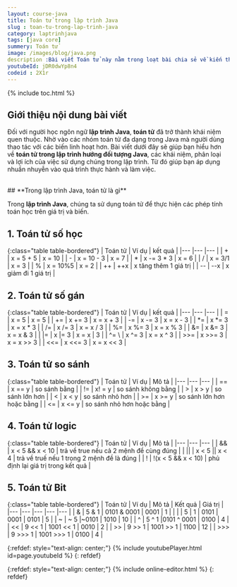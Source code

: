 ```yaml
---
layout: course-java
title: Toán tử trong lập trình Java
slug : toan-tu-trong-lap-trinh-java
category: laptrinhjava
tags: [java core]
summery: Toán tử  
image: /images/blog/java.png
description :Bài viết Toán tử này nằm trong loạt bài chia sẻ về kiến thức lập trình Java. Các bài chia sẻ đi từ cơ bản đến các kiến thức nâng cao. Toán tử trong lập trình Java hướng đối tượng là một trong những kiến thức Java căn bản cần nắm. Vậy cụ thể có bao nhiêu nhóm Toán tử, mỗi nhóm bao gồm những loại nào? Trong lập trình Java có tất cả 5 nhóm Toán tử: toán tử số học, số gán, so sánh, logic và bit; trong đó tuỳ mỗi nhóm mà có số lượng loại khác nhau.
youtubeId: jDR0dwYp8n4
codeid : 2X1r
---
```


{% include toc.html %}

## **Giới thiệu nội dung bài viết**

Đối với người học ngôn ngữ <b>lập trình Java</b>, <b>toán tử</b> đã trở thành khái niệm quen thuộc. Nhờ vào các nhóm toán tử đa dạng trong Java mà người dùng thao tác với các biến linh hoạt hơn. Bài viết dưới đây sẽ giúp bạn hiểu hơn về <b>toán tử trong lập trình hướng đối tượng Java</b>, các khái niệm, phân loại và lợi ích của việc sử dụng chúng trong lập trình. Từ đó giúp bạn áp dụng nhuần nhuyễn vào quá trình thực hành và làm việc. 

<br>
## **Trong lập trình Java, toán tử là gì**

Trong <b>lập trình Java</b>, chúng ta sử dụng toán tử để thực hiện các phép tính toán học trên giá trị và biến.

## **1.  Toán tử số học**

{:class="table table-bordered"}
|  Toán tử		  	 		|  Ví dụ		            		|   kết quả			|
|---	                 	|---	                        	|---	     	    |
| +			         		|	x = 5 + 5						| 	x = 10			|
| -							|	x = 10 - 3						|	x = 7			|
| *							|	x -= 3 * 3						|	x = 6			|
| /							|	x = 3/1							|	x = 3			|
| % 						|	x = 10%5						|	x = 2			|
| ++ 						|	++x								|	x tăng thêm 1 giá trị			|
| -- 						|	--x								|	x giảm đi 1 giá trị		|

## **2.  Toán tử số gán**

{:class="table table-bordered"}
|  Toán tử		  	 		|  Ví dụ		            		|   kết quả			|
|---	                 	|---	                        	|---	     	    |
| =			         		|	x = 5							| 	x = 5			|
| +=						|	x += 3							|	x = x + 3		|
| -=						|	x -= 3							|	x = x - 3		|
| *=						|	x *= 3							|	x = x * 3		|
| /= 						|	x /= 3							|	x = x / 3		|
| %= 						|	x %= 3							|	x = x % 3		|
| &=						|	x &= 3							|	x = x & 3		|
| \|= 						|	x |= 3							|	x = x | 3		|
| ^=		\				|	x ^= 3							|	x = x ^ 3		|
| >>=						|	x >>= 3							|	x = x >> 3		|
| <<=						|	x <<= 3							|	x = x << 3		|


## **3.  Toán tử so sánh**

{:class="table table-bordered"}
|  Toán tử		  	 		|  Ví dụ		            		|   Mô tả					|
|---	                 	|---	                        	|---	     	    		|
| ==			         	|	x == y							| 	so sánh bằng			|
| !=						|	x! = y							|	so sánh không bằng		|
| >							|	x > y 							|	so sánh lớn hơn			|
| <							|	x < y 							|	so sánh nhỏ hơn			|
| >= 						|	x >= y 							|	so sánh lớn hơn hoặc bằng			|
| <= 						|	x <= y							|	so sánh nhỏ hơn hoặc bằng			|

## **4.  Toán tử logic**

{:class="table table-bordered"}
|  Toán tử		  	 		|  Ví dụ		            		|   Mô tả											|
|---	                 	|---	                        	|---	     	    								|
| &&			         	|	x < 5 &&  x < 10				| 	trả về true nếu cả 2 mệnh đề cùng đúng 			|
| \|\|						|	x < 5 || x < 4					|	trả về truế nếu 1 trong 2 mệnh đề là đúng		|
| !							|	!(x < 5 && x < 10) 				|	phủ định lại giá trị trong  kết quả 			|

## **5.  Toán tử Bit**

{:class="table table-bordered"}
|  Toán tử		  	 		|  Ví dụ		   |   Mô tả			|		Kết quả		|	Giá trị			|	
|---	                 	|---	           |---	     			|---				|---				|
| &			         		|	5 & 1		   | 0101 & 0001		|		0001		|		 1			|
| \|							|	5 | 1		   | 0101 | 0001		|		0101		|		 5			|
| ~							|	~ 5			   |~0101				|		1010		|		10			|
| ^							|	5 ^ 1		   |0101 ^ 0001			|		0100		|		4			|
| <<						|	9 << 1		   | 1001 << 1			|		0010		|		2			|
| >>						|	9 >> 1		   | 1001 >> 1			|		1100		|		12			|
| >>>						|	9 >>> 1		   | 1001 >>> 1			|		0100		|		4			|



{:refdef: style="text-align: center;"}
{% include youtubePlayer.html id=page.youtubeId %}
{: refdef}


{:refdef: style="text-align: center;"}
{% include online-editor.html %}
{: refdef}








